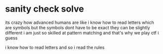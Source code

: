 # sanity check solve

its crazy how advanced humans are like i know how to read letters which are symbols but the symbols dont
have to be exact they can be slightly different i am just so skilled at pattern matching and that's why
we play ctf i guess

i know how to read letters and so i read the rules

